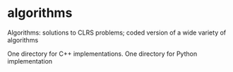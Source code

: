# algorithms
Algorithms: solutions to CLRS problems; coded version of a wide variety of algorithms

One directory for C++ implementations. One directory for Python implementation
